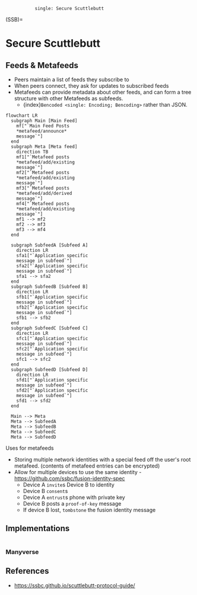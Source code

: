 ```{index} pair: Protocol; Secure Scuttlebutt
           single: Secure Scuttlebutt
```
(SSB)=
# Secure Scuttlebutt



## Feeds & Metafeeds

- Peers maintain a list of feeds they subscribe to
- When peers connect, they ask for updates to subscribed feeds
- Metafeeds can provide metadata about other feeds, and can form a tree structure with other Metafeeds as subfeeds.
	- {index}`Bencoded <single: Encoding; Bencoding>` rather than JSON.

```{mermaid}
flowchart LR
  subgraph Main [Main Feed]
  	mf["`Main Feed Posts
  	*metafeed/announce*
  	message`"]
  end
  subgraph Meta [Meta feed]
  	direction TB
  	mf1["`Metafeed posts
  	*metafeed/add/existing
  	message`"]
  	mf2["`Metafeed posts
  	*metafeed/add/existing
  	message`"]
  	mf3["`Metafeed posts
  	*metafeed/add/derived
  	message`"]
	mf4["`Metafeed posts
  	*metafeed/add/existing
  	message`"]
  	mf1 --> mf2
  	mf2 --> mf3
  	mf3 --> mf4
  end

  subgraph SubfeedA [Subfeed A]
  	direction LR
  	sfa1["`Application specific 
  	message in subfeed`"]
  	sfa2["`Application specific 
  	message in subfeed`"]
  	sfa1 --> sfa2
  end 
  subgraph SubfeedB [Subfeed B]
  	direction LR
  	sfb1["`Application specific 
  	message in subfeed`"]
  	sfb2["`Application specific 
  	message in subfeed`"]
  	sfb1 --> sfb2
  end 
  subgraph SubfeedC [Subfeed C]
  	direction LR
  	sfc1["`Application specific 
  	message in subfeed`"]
  	sfc2["`Application specific 
  	message in subfeed`"]
  	sfc1 --> sfc2
  end 
  subgraph SubfeedD [Subfeed D]
  	direction LR
  	sfd1["`Application specific 
  	message in subfeed`"]
  	sfd2["`Application specific 
  	message in subfeed`"]
  	sfd1 --> sfd2
  end 

  Main --> Meta
  Meta --> SubfeedA
  Meta --> SubfeedB
  Meta --> SubfeedC
  Meta --> SubfeedD
```

Uses for metafeeds

- Storing multiple network identities with a special feed off the user's root metafeed. (contents of metafeed entries can be encrypted)
- Allow for multiple devices to use the same identity - https://github.com/ssbc/fusion-identity-spec
	- Device A `invite`s Device B to identity
	- Device B `consent`s
	- Device A `entrust`s phone with private key
	- Device B posts a `proof-of-key` message
	- If device B lost, `tombstone` the fusion identity message 

## Implementations

```{index} Secure Scuttlebutt; Manyverse
```
### Manyverse

## References

- https://ssbc.github.io/scuttlebutt-protocol-guide/